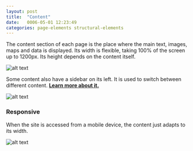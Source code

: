 ```yaml
---
layout: post
title:  "Content"
date:   0006-05-01 12:23:49
categories: page-elements structural-elements
---
```


The content section of each page is the place where the main text, images, maps and data
is displayed. Its width is flexible, taking 100% of the screen up to 1200px. Its height
depends on the content itself.

![alt text][content]

Some content also have a sidebar on its left. It is used to switch between different content.
**[Learn more about it.][learn-more]**

![alt text][content-sidebar]

### Responsive

When the site is accessed from a mobile device, the content just adapts to its width.

![alt text][content-responsive]


[content]: /gfw-style-guides/images/posts/responsive-adaptations/grid-site.png "navbar-active"
[content-sidebar]: /gfw-style-guides/images/posts/responsive-adaptations/grid-site.png "navbar-hover"
[content-responsive]: /gfw-style-guides/images/posts/responsive-adaptations/grid-site.png "Responsive Toolbar 2"
[learn-more]: #
